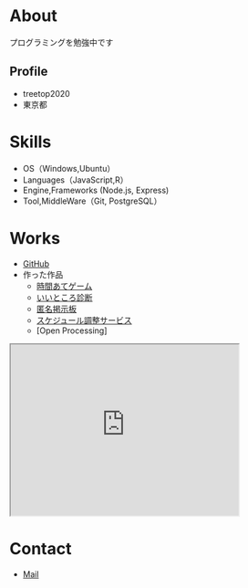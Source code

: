 # About
プログラミングを勉強中です

## Profile
- treetop2020
- 東京都

# Skills
- OS（Windows,Ubuntu）
- Languages（JavaScript,R）
- Engine,Frameworks (Node.js, Express)
- Tool,MiddleWare（Git, PostgreSQL）

# Works
- [GitHub](https://github.com/treetop2020)
- 作った作品
  - [時間あてゲーム](https://progedu.github.io/intro-sample/js-object.html)
  - [いいところ診断](https://treetop2020.github.io/assessment/assessment.html)
  - [匿名掲示板](https://gentle-ridge-47938.herokuapp.com/posts)
  - [スケジュール調整サービス](https://quiet-inlet-37697.herokuapp.com/)
  - [Open Processing]
 <iframe src="https://www.openprocessing.org/sketch/955805/embed/" width="400" height="300"></iframe>
 
# Contact
- [Mail](mailto:programmmmming@gmail.com)


